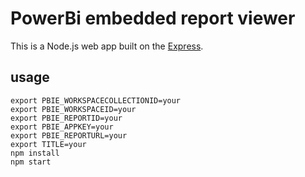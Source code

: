 # PowerBi embedded report viewer

This is a Node.js web app built on the [Express](http://expressjs.com/).
## usage
```
export PBIE_WORKSPACECOLLECTIONID=your
export PBIE_WORKSPACEID=your
export PBIE_REPORTID=your
export PBIE_APPKEY=your
export PBIE_REPORTURL=your
export TITLE=your
npm install
npm start
```